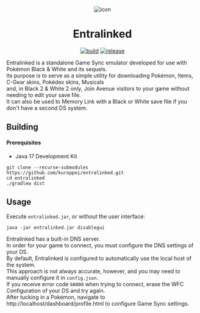 <p align="center">
  <img src="https://raw.githubusercontent.com/kuroppoi/entralinked/master/images/icon.png" alt="icon"/>
</p>
<h1 align="center">Entralinked</h1>
<p align="center">
  <a href="https://github.com/kuroppoi/entralinked/actions"><img src="https://github.com/kuroppoi/entralinked/actions/workflows/dist-upload-artifact.yml/badge.svg" alt="build"/></a>
  <a href="https://github.com/kuroppoi/entralinked/releases/latest"><img src="https://img.shields.io/github/v/release/kuroppoi/entralinked?labelColor=30373D&label=Release&logoColor=959DA5&logo=github" alt="release"/></a>
</p>

Entralinked is a standalone Game Sync emulator developed for use with Pokémon Black & White and its sequels.\
Its purpose is to serve as a simple utility for downloading Pokémon, Items, C-Gear skins, Pokédex skins, Musicals\
and, in Black 2 & White 2 only, Join Avenue visitors to your game without needing to edit your save file.\
It can also be used to Memory Link with a Black or White save file if you don't have a second DS system.

## Building

#### Prerequisites

- Java 17 Development Kit

```
git clone --recurse-submodules https://github.com/kuroppoi/entralinked.git
cd entralinked
./gradlew dist
```

## Usage

Execute `entralinked.jar`, or without the user interface:
```
java -jar entralinked.jar disablegui
```
Entralinked has a built-in DNS server.\
In order for your game to connect, you must configure the DNS settings of your DS.\
By default, Entralinked is configured to automatically use the local host of the system.\
This approach is not always accurate, however, and you may need to manually configure it in `config.json`.\
If you receive error code `60000` when trying to connect, erase the WFC Configuration of your DS and try again.\
After tucking in a Pokémon, navigate to http://localhost/dashboard/profile.html to configure Game Sync settings.
